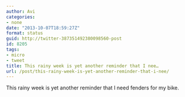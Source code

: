 ```yaml
---
author: Avi
categories:
- none
date: "2013-10-07T18:59:27Z"
format: status
guid: http://twitter-387351492380098560-post
id: 8205
tags:
- micro
- tweet
title: This rainy week is yet another reminder that I nee…
url: /post/this-rainy-week-is-yet-another-reminder-that-i-nee/
---
```

This rainy week is yet another reminder that I need fenders for my bike.